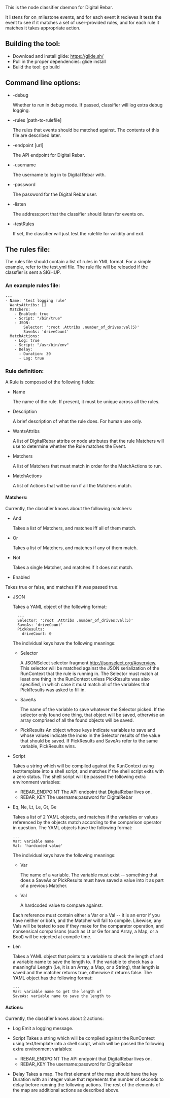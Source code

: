 This is the node classifier daemon for Digital Rebar.

It listens for on_milestone events, and for each event it recieves it tests the event to see if it matches a set of user-provided rules, and for each rule it matches it takes appropriate action.

## Building the tool:

* Download and install glide: https://glide.sh/
* Pull in the proper dependencies: glide install
* Build the tool: go build

## Command line options:
* -debug

  Whether to run in debug mode.  If passed, classifier will log extra debug logging.
* -rules [path-to-rulefile]

  The rules that events should be matched against.  The contents of this file are described later.
* -endpoint [url]

  The API endpoint for Digital Rebar.
* -username

  The username to log in to Digital Rebar with.
* -password

  The password for the Digital Rebar user.
* -listen

  The address:port that the classifier should listen for events on.
* -testRules

  If set, the classifier will just test the rulefile for validity and exit.

## The rules file:

The rules file should contain a list of rules in YML format.  For a
simple example, refer to the test.yml file.  The rule file will be
reloaded if the classfier is sent a SIGHUP.

### An example rules file:

    ---
    - Name: 'test logging rule'
      WantsAttribs: []
      Matchers:
        - Enabled: true
        - Script: "/bin/true"
        - JSON:
            Selector: ':root .Attribs .number_of_drives:val(5)'
            SaveAs: 'driveCount'
      MatchActions:
        - Log: true
        - Script: "/usr/bin/env"
        - Delay:
          - Duration: 30
          - Log: true

### Rule definition:

A Rule is composed of the following fields:

* Name

  The name of the rule.  If present, it must be unique across all the rules.
* Description

  A brief description of what the rule does.  For human use only.
* WantsAttribs

  A list of DigitalRebar attribs or node attributes that
  the rule Matchers will use to determine whether the Rule matches the
  Event.
* Matchers

  A list of Matchers that must match in order for the MatchActions to run.
* MatchActions

  A list of Actions that will be run if all the Matchers match.

#### Matchers:
Currently, the classifier knows about the following matchers:

* And

  Takes a list of Matchers, and matches iff all of them match.
* Or

  Takes a list of Matchers, and matches if any of them match.
* Not

  Takes a single Matcher, and matches if it does not match.
* Enabled

Takes true or false, and matches if it was passed true.
* JSON

  Takes a YAML object of the following format:

        ---
        Selector: ':root .Attribs .number_of_drives:val(5)'
        SaveAs: 'driveCount'
        PickResults:
          driveCount: 0

  The individual keys have the following meanings:

    * Selector

      A JSONSelect selector fragment http://jsonselect.org/#overview.  This selector will be matched against the JSON serialization of the RunContext that the rule is running in.
      The Selector must match at least one thing in the RunContext unless PickResults was also specified, in which case it must match all of the variables that PickResults was asked to fill in.  
    * SaveAs

      The name of the variable to save whatever the Selector picked. If the selector only found one thing, that object will be saved, otherwise an array comprised of all the found objects will be saved.
    * PickResults
      An object whose keys indicate variables to save and whose values indicate the index in the Selector results of the value that should be saved.  If PickResults and SaveAs refer to the same variable, PickResults wins.

* Script

  Takes a string which will be compiled against the RunContext using text/template into a shell script, and matches if the shell script exits with a zero status.
  The shell script will be passed the following extra environment variables:

    * REBAR_ENDPOINT
      The API endpoint that DigitalRebar lives on.
    * REBAR_KEY
      The username:password for DigitalRebar

* Eq, Ne, Lt, Le, Gt, Ge

  Takes a list of 2 YAML objects, and matches if the variables or values referenced by the objects match according to the comparison operator in question.
  The YAML objects have the following format:

      ---
      Var: variable name
      Val: 'hardcoded value'

   The individual keys have the following meanings:

     * Var

       The name of a variable.  The variable must exist -- something that does a SaveAs or PickResults must have saved a value into it as part of a previous Matcher.
     * Val

       A hardcoded value to compare against.

   Each reference must contain either a Var or a Val -- it is an error if you have neither or both, and the Matcher will fail to compile.  Likewise, any Vals will be tested to see if
   they make for the comparator operation, and nonsensical comparisons (such as Lt or Ge for and Array, a Map, or a Bool) will be rejected at compile time.

* Len

  Takes a YAML object that points to a variable to check the length of and a variable name to save the length to.
  If the variable to check has a meaningful Length (i.e, it is an Array, a Map, or a String), that length is saved and the matcher returns true, otherwise it returns false.
  The YAML object has the following format:

      ---
      Var: variable name to get the length of
      SaveAs: variable name to save the length to

#### Actions:
Currently, the classifier knows about 2 actions:

* Log
  Emit a logging message.
* Script
Takes a string which will be compiled against the RunContext using text/template into a shell script, which will be passed the following extra environment variables:

    * REBAR_ENDPOINT
      The API endpoint that DigitalRebar lives on.
    * REBAR_KEY
      The username:password for DigitalRebar
* Delay
Takes a map.  The first element of the map should have the key Duration with an integer value that represents the number of seconds to delay before running the following actions.  The rest of the elements of the map are additional actions as described above.


